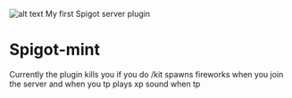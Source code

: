 ![alt text](https://raw.github.com/NicholasBlackburn1/Spigot-mint/master/logo.jpg)
 My first Spigot server plugin

# Spigot-mint 
 Currently the plugin
 kills you if you do /kit
spawns fireworks when you join the server and when you tp
plays xp sound when tp
